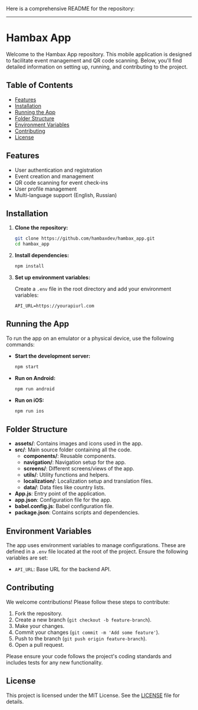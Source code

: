 Here is a comprehensive README for the repository:

---

# Hambax App

Welcome to the Hambax App repository. This mobile application is designed to facilitate event management and QR code scanning. Below, you'll find detailed information on setting up, running, and contributing to the project.

## Table of Contents

- [Features](#features)
- [Installation](#installation)
- [Running the App](#running-the-app)
- [Folder Structure](#folder-structure)
- [Environment Variables](#environment-variables)
- [Contributing](#contributing)
- [License](#license)

## Features

- User authentication and registration
- Event creation and management
- QR code scanning for event check-ins
- User profile management
- Multi-language support (English, Russian)

## Installation

1. **Clone the repository:**

    ```bash
    git clone https://github.com/hambaxdev/hambax_app.git
    cd hambax_app
    ```

2. **Install dependencies:**

    ```bash
    npm install
    ```

3. **Set up environment variables:**

    Create a `.env` file in the root directory and add your environment variables:

    ```plaintext
    API_URL=https://yourapiurl.com
    ```

## Running the App

To run the app on an emulator or a physical device, use the following commands:

- **Start the development server:**

    ```bash
    npm start
    ```

- **Run on Android:**

    ```bash
    npm run android
    ```

- **Run on iOS:**

    ```bash
    npm run ios
    ```

## Folder Structure

- **assets/**: Contains images and icons used in the app.
- **src/**: Main source folder containing all the code.
  - **components/**: Reusable components.
  - **navigation/**: Navigation setup for the app.
  - **screens/**: Different screens/views of the app.
  - **utils/**: Utility functions and helpers.
  - **localization/**: Localization setup and translation files.
  - **data/**: Data files like country lists.
- **App.js**: Entry point of the application.
- **app.json**: Configuration file for the app.
- **babel.config.js**: Babel configuration file.
- **package.json**: Contains scripts and dependencies.

## Environment Variables

The app uses environment variables to manage configurations. These are defined in a `.env` file located at the root of the project. Ensure the following variables are set:

- `API_URL`: Base URL for the backend API.

## Contributing

We welcome contributions! Please follow these steps to contribute:

1. Fork the repository.
2. Create a new branch (`git checkout -b feature-branch`).
3. Make your changes.
4. Commit your changes (`git commit -m 'Add some feature'`).
5. Push to the branch (`git push origin feature-branch`).
6. Open a pull request.

Please ensure your code follows the project's coding standards and includes tests for any new functionality.

## License

This project is licensed under the MIT License. See the [LICENSE](LICENSE) file for details.
